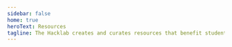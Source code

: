 ```yaml
---
sidebar: false
home: true
heroText: Resources
tagline: The Hacklab creates and curates resources that benefit students academically and professionally.
---
```


<ResourcesGrid :items="items"/>

<script>
export default {
  data() {
    return {
      items: [
        {
          title: "Course Supplements",
          icon: "course-supplements.svg",
          link: "/resources/courses/",
          desc: "Curated tools resources that supplement UTM course content!"
        },
        {
          title: "Glossary",
          icon: "glossary.svg",
          link: "/glossary/",
          desc:
            "Build your understanding of technical terminology!"
        },
        {
          title: "Robotics",
          icon: "robotics.svg",
          link: "/resources/robotics/",
          desc:
            "Embedded intelligence is everywhere... Robotics isn't just the future, it's the now!"
        },
        {
          title: "Resume",
          icon: "resume.svg",
          link: "/resources/resume/",
          desc:
            "Learn how to stand out with the first piece of information employers see about you."
        },
        {
          title: "Design",
          icon: "design.svg",
          link: "/resources/design/",
          desc:
            "Often, people think design is about the way things look. That’s just one element of design!"
        },
        {
          title: "Mindset",
          icon: "mindset.svg",
          link: "/resources/mindset/",
          desc:
            "Cultivating a growth mindset can help us overcome limiting beliefs about our capabilities!"
        },
        {
          title: "Curated Collections",
          icon: "collections.svg",
          link: "/resources/collections/",
          desc:
            "The best content from the internet can help you filter the signal from the noise."
        },
        {
          title: "Android Development",
          icon: "android.svg",
          link: "/resources/android/",
          desc:
            "Build apps for phones, tablets, cars and the next billion mobile users on Android!"
        },
        {
          title: "Web Development",
          icon: "web.svg",
          link: "/resources/web/",
          desc:
            "Build sites and apps for the world's open and universal computing platform!"
        },
        {
          title: "Podcasts",
          icon: "podcast.svg",
          link: "/resources/podcasts/",
          desc:
            "Learn on the go with entertaining, informative, and awe-inspiring podcasts!"
        },
        {
          title: "Vue",
          icon: "vue.svg",
          link: "/resources/vue/",
          desc:
            "Develop web applications easily with a community powered javascript framework!"
        }, 
        {
          title: "ReactJS",
          icon: "react.svg",
          link: "/resources/react/",
          desc:
            "A JavaScript Library for building dynamic user interfaces"
        },
      ]
    }
  }
}
</script>

<!-- ## Free Packs for Students -->

<!--
## All About Job Applications

<LevelWithButton link="/resources/job-apps" image="https://caccf.ca/wp-content/uploads/2019/04/apply-jobs-eng.jpg" desc="If you want help with your resume, or you're looking to apply for an internship or a full-time job, check out our job application guide." button="Take me there!"/>


## Getting Motivated

It’s a wonderful feeling to be motivated about what you’re learning. Consuming entertaining digital content about your area of education can help you cultivate a sense of wonder.

::: tip Supplementing Course Content
Search these _edu-tainment_ channels for topics in your courses. They may not teach you how to pass a test, but they may help build an understanding of how what you're learning fits in.
:::

<LevelWithButton link="https://www.youtube.com/user/Computerphile" image="https://yt3.ggpht.com/a/AGF-l792GDOem_pwvOA8KztTpl9Iwe2eOj6vq7LOfQ=s900-c-k-c0xffffffff-no-rj-mo" desc="This Youtube channels explores the domain of Computer Science by interviewing academics and industry professionals. The guests on Computerphile have an enthusiasm for computers that can be contagious!" button="Get Inspired"/>

### [PBS Crash Course](https://www.youtube.com/watch?v=tpIctyqH29Q&list=PL8dPuuaLjXtNlUrzyH5r6jN9ulIgZBpdo)

PBS makes Computer Science education accessible to people of all ages, and this crash course goes into a surprising amount of technical detail.

::: tip CS Education for everyone
I have often used this channel as a guide to provide context for when the content as its taught by professors becomes a bit too technical.
:::

## Markdown

Markdown is a plain text formatting syntax aimed at making writing for the internet easier.

[Markdown Cheatsheet](https://github.com/adam-p/markdown-here/wiki/Markdown-Cheatsheet)

[Interactive Markdown Tutorials](https://www.markdowntutorial.com/lesson/1/)

## Collaboration

### Visual Studio Code Live Share

Live Share enables you to collaboratively edit and debug programming projects with other students in real time. It works regardless what programming languages you're using or app types you're building.

It allows you to instantly (and securely) share your current project, and then as needed, share debugging sessions, terminal instances, localhost web apps, and more!

Install VS Code Live Share [here](https://docs.microsoft.com/en-us/visualstudio/liveshare/#install-visual-studio-live-share)

[Learn more about Live Share](https://docs.microsoft.com/en-us/visualstudio/liveshare/faq)

### [Mindmeister](https://www.mindmeister.com/)

![Mindmeister](./mindmeister.png)
MindMeister is an online mind mapping tool that lets you capture, develop and share ideas visually.

## Focus

### [News Feed Eradicator For Facebook](https://chrome.google.com/webstore/detail/news-feed-eradicator-for/fjcldmjmjhkklehbacihaiopjklihlgg)

![News Feed Eradicator For Facebook](./fb-newsfeed-eradicator.jpg)

Find yourself spending too much time on Facebook? Eradicate distractions by replacing your entire news feed with an inspiring quote! -->
